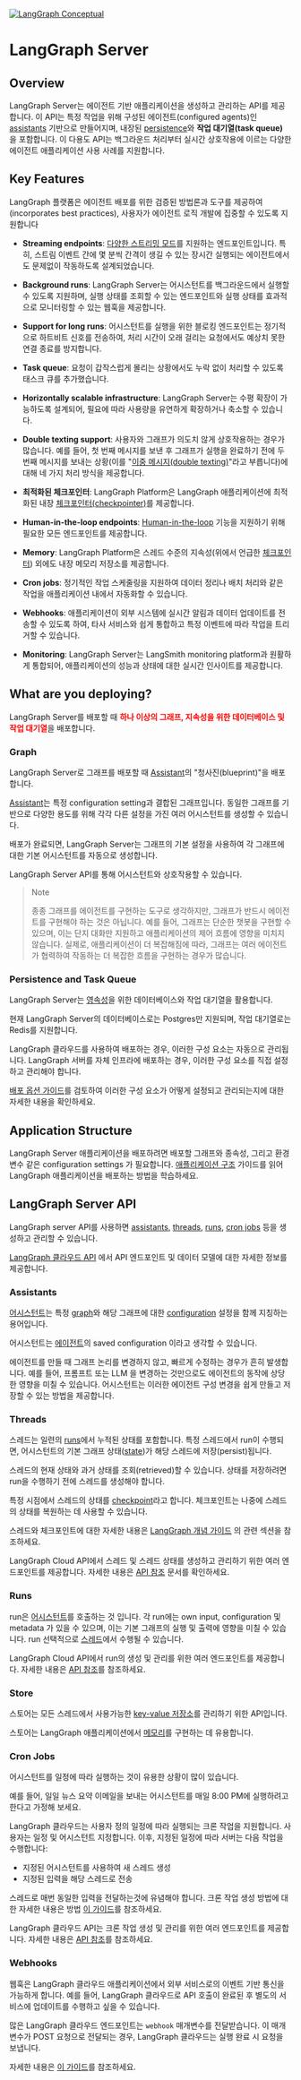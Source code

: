 [![LangGraph Conceptual](https://img.shields.io/badge/LangGraph-Conceptual-blue?logo=langgraph)](https://langchain-ai.github.io/langgraph/concepts/langgraph_server/)


# LangGraph Server 


## Overview

LangGraph Server는 에이전트 기반 애플리케이션을 생성하고 관리하는 API를 제공합니다. 이 API는 특정 작업을 위해 구성된 에이전트(configured agents)인 [assistants](./assistant.md) 기반으로 만들어지며, 내장된 [persistence](./persistence.md)와 **작업 대기열(task queue)** 을 포함합니다. 이 다용도 API는 백그라운드 처리부터 실시간 상호작용에 이르는 다양한 에이전트 애플리케이션 사용 사례를 지원합니다.


## Key Features

LangGraph 플랫폼은 에이전트 배포를 위한 검증된 방법론과 도구를 제공하여(incorporates best practices), 사용자가 에이전트 로직 개발에 집중할 수 있도록 지원합니다

- **Streaming endpoints**: [다양한 스트리밍 모드](./streaming.md)를 지원하는 엔드포인트입니다. 특히, 스트림 이벤트 간에 몇 분씩 간격이 생길 수 있는 장시간 실행되는 에이전트에서도 문제없이 작동하도록 설계되었습니다.

- **Background runs**: LangGraph Server는 어시스턴트를 백그라운드에서 실행할 수 있도록 지원하며, 실행 상태를 조회할 수 있는 엔드포인트와 실행 상태를 효과적으로 모니터링할 수 있는 웹훅을 제공합니다.

- **Support for long runs**: 어시스턴트를 실행을 위한 블로킹 엔드포인트는 정기적으로 하트비트 신호를 전송하여, 처리 시간이 오래 걸리는 요청에서도 예상치 못한 연결 종료를 방지합니다.

- **Task queue**: 요청이 갑작스럽게 몰리는 상황에서도 누락 없이 처리할 수 있도록 태스크 큐를 추가했습니다.

- **Horizontally scalable infrastructure**: LangGraph Server는 수평 확장이 가능하도록 설계되어, 필요에 따라 사용량을 유연하게 확장하거나 축소할 수 있습니다.

- **Double texting support**: 사용자와 그래프가 의도치 않게 상호작용하는 경우가 많습니다. 예를 들어, 첫 번째 메시지를 보낸 후 그래프가 실행을 완료하기 전에 두 번째 메시지를 보내는 상황(이를 "[이중 메시지(double texting)](./double_texting.md)"라고 부릅니다)에 대해 네 가지 처리 방식을 제공합니다.

- **최적화된 체크포인터**: LangGraph Platform은 LangGraph 애플리케이션에 최적화된 내장 [체크포인터(checkpointer)](./persistence.md#checkpoints)를 제공합니다.

- **Human-in-the-loop endpoints**: [Human-in-the-loop](./human_in_the_loop.md) 기능을 지원하기 위해 필요한 모든 엔드포인트를 제공합니다.

- **Memory**: LangGraph Platform은 스레드 수준의 지속성(위에서 언급한 [체크포인터](./persistence.md#checkpoints)) 외에도 내장 메모리 저장소를 제공합니다.

- **Cron jobs**: 정기적인 작업 스케줄링을 지원하여 데이터 정리나 배치 처리와 같은 작업을 애플리케이션 내에서 자동화할 수 있습니다.

- **Webhooks**: 애플리케이션이 외부 시스템에 실시간 알림과 데이터 업데이트를 전송할 수 있도록 하여, 타사 서비스와 쉽게 통합하고 특정 이벤트에 따라 작업을 트리거할 수 있습니다.

- **Monitoring**: LangGraph Server는 LangSmith monitoring platform과 원활하게 통합되어, 애플리케이션의 성능과 상태에 대한 실시간 인사이트를 제공합니다.


## What are you deploying?

LangGraph Server를 배포할 때 <span style="color: red;">**하나 이상의 그래프, 지속성을 위한 데이터베이스 및 작업 대기열**</span>을 배포합니다.


### Graph

LangGraph Server로 그래프를 배포할 때 [Assistant](./assistant.md)의 "청사진(blueprint)"을 배포합니다.

[Assistant](./assistant.md)는 특정 configuration setting과 결합된 그래프입니다. 동일한 그래프를 기반으로 다양한 용도를 위해 각각 다른 설정을 가진 여러 어시스턴트를 생성할 수 있습니다.

배포가 완료되면, LangGraph Server는 그래프의 기본 설정을 사용하여 각 그래프에 대한 기본 어시스턴트를 자동으로 생성합니다.

LangGraph Server API를 통해 어시스턴트와 상호작용할 수 있습니다.

> Note
> 
> 종종 그래프를 에이전트를 구현하는 도구로 생각하지만, 그래프가 반드시 에이전트를 구현해야 하는 것은 아닙니다. 예를 들어, 그래프는 단순한 챗봇을 구현할 수 있으며, 이는 단지 대화만 지원하고 애플리케이션의 제어 흐름에 영향을 미치지 않습니다. 실제로, 애플리케이션이 더 복잡해짐에 따라, 그래프는 여러 에이전트가 협력하여 작동하는 더 복잡한 흐름을 구현하는 경우가 많습니다.


### Persistence and Task Queue

LangGraph Server는 [영속성](./persistence.md)을 위한 데이터베이스와 작업 대기열을 활용합니다. 

현재 LangGraph Server의 데이터베이스로는 Postgres만 지원되며, 작업 대기열로는 Redis를 지원합니다. 

LangGraph 클라우드를 사용하여 배포하는 경우, 이러한 구성 요소는 자동으로 관리됩니다. LangGraph 서버를 자체 인프라에 배포하는 경우, 이러한 구성 요소를 직접 설정하고 관리해야 합니다. 

[배포 옵션 가이드](./deployment_options.md)를 검토하여 이러한 구성 요소가 어떻게 설정되고 관리되는지에 대한 자세한 내용을 확인하세요.


## Application Structure

LangGraph Server 애플리케이션을 배포하려면 배포할 그래프와 종속성, 그리고 환경 변수 같은 configuration settings 가 필요합니다. [애플리케이션 구조](./application_structure.md) 가이드를 읽어 LangGraph 애플리케이션을 배포하는 방법을 학습하세요.


## LangGraph Server API

LangGraph server API를 사용하면 [assistants](./langgraph_server.md#assistants), [threads](./langgraph_server.md#threads), [runs](./langgraph_server.md#runs), [cron jobs](./langgraph_server.md#cron-jobs) 등을 생성하고 관리할 수 있습니다. 

[LangGraph 클라우드 API](https://langchain-ai.github.io/langgraph/cloud/reference/api/api_ref.html#tag/assistants) 에서 API 엔드포인트 및 데이터 모델에 대한 자세한 정보를 제공합니다.


### Assistants

[어시스턴트](./assistant.md)는 특정 [graph](#graph)와 해당 그래프에 대한 [configuration](./langgraph_glossary.md#configuration) 설정을 함께 지칭하는 용어입니다.

어시스턴트는 [에이전트](./agent_architectures.md)의 saved configuration 이라고 생각할 수 있습니다.

에이전트를 만들 때 그래프 논리를 변경하지 않고, 빠르게 수정하는 경우가 흔히 발생합니다. 예를 들어, 프롬프트 또는 LLM 을 변경하는 것만으로도 에이전트의 동작에 상당한 영향을 미칠 수 있습니다. 어시스턴트는 이러한 에이전트 구성 변경을 쉽게 만들고 저장할 수 있는 방법을 제공합니다.


### Threads

스레드는 일련의 [runs](./langgraph_server.md#runs)에서 누적된 상태를 포함합니다. 특정 스레드에서 run이 수행되면, 어시스턴트의 기본 그래프 상태([state](./langgraph_glossary.md#state))가 해당 스레드에 저장(persist)됩니다.

스레드의 현재 상태와 과거 상태를 조회(retrieved)할 수 있습니다. 상태를 저장하려면 run을 수행하기 전에 스레드를 생성해야 합니다.

특정 시점에서 스레드의 상태를 [checkpoint](./persistence.md#checkpoints)라고 합니다. 체크포인트는 나중에 스레드의 상태를 복원하는 데 사용할 수 있습니다.

스레드와 체크포인트에 대한 자세한 내용은 [LangGraph 개념 가이드](./langgraph_glossary.md#persistence) 의 관련 섹션을 참조하세요.

LangGraph Cloud API에서 스레드 및 스레드 상태를 생성하고 관리하기 위한 여러 엔드포인트를 제공합니다. 자세한 내용은 [API 참조](https://langchain-ai.github.io/langgraph/cloud/reference/api/api_ref.html#tag/threads) 문서를 확인하세요.


### Runs

run은 [어시스턴트](./langgraph_server.md#assistants)를 호출하는 것 입니다. 각 run에는 own input, configuration 및 metadata 가 있을 수 있으며, 이는 기본 그래프의 실행 및 출력에 영향을 미칠 수 있습니다. run 선택적으로 [스레드](./langgraph_server.md#threads)에서 수행될 수 있습니다. 

LangGraph Cloud API에서 run의 생성 및 관리를 위한 여러 엔드포인트를 제공합니다. 자세한 내용은 [API 참조](https://langchain-ai.github.io/langgraph/cloud/reference/api/api_ref.html#tag/thread-runs/)를 참조하세요.


### Store

스토어는 모든 스레드에서 사용가능한 [key-value 저장소](./persistence.md#memory-store)를 관리하기 위한 API입니다. 

스토어는 LangGraph 애플리케이션에서 [메모리](./memory.md)를 구현하는 데 유용합니다.


### Cron Jobs

어시스턴트를 일정에 따라 실행하는 것이 유용한 상황이 많이 있습니다.

예를 들어, 일일 뉴스 요약 이메일을 보내는 어시스턴트를 매일 8:00 PM에 실행하려고 한다고 가정해 보세요. 

LangGraph 클라우드는 사용자 정의 일정에 따라 실행되는 크론 작업을 지원합니다. 사용자는 일정 및 어시스턴트 지정합니다. 이후, 지정된 일정에 따라 서버는 다음 작업을 수행합니다:

- 지정된 어시스턴트를 사용하여 새 스레드 생성
- 지정된 입력을 해당 스레드로 전송

스레드로 매번 동일한 입력을 전달하는것에 유념해야 합니다. 크론 작업 생성 방법에 대한 자세한 내용은 방법 [이 가이드](../how_to/cron_jobs.md)를 참조하세요. 

LangGraph 클라우드 API는 크론 작업 생성 및 관리를 위한 여러 엔드포인트를 제공합니다. 자세한 내용은 [API 참조](https://langchain-ai.github.io/langgraph/cloud/reference/api/api_ref.html#tag/runscreate/POST/threads/{thread_id}/runs/crons)를 참조하세요.


### Webhooks

웹훅은 LangGraph 클라우드 애플리케이션에서 외부 서비스로의 이벤트 기반 통신을 가능하게 합니다. 예를 들어, LangGraph 클라우드로 API 호출이 완료된 후 별도의 서비스에 업데이트를 수행하고 싶을 수 있습니다. 

많은 LangGraph 클라우드 엔드포인트는 `webhook` 매개변수를 전달받습니다. 이 매개변수가 POST 요청으로 전달되는 경우, LangGraph 클라우드는 실행 완료 시 요청을 보냅니다. 

자세한 내용은 [이 가이드](../how_to/use_webhooks.md)를 참조하세요.

